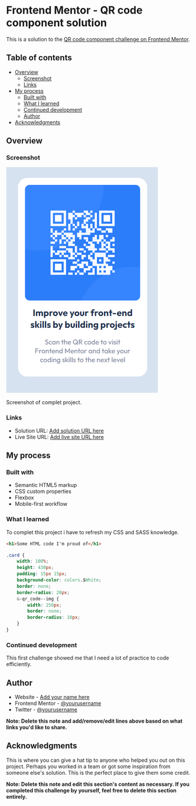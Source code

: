 # Frontend Mentor - QR code component solution

This is a solution to the [QR code component challenge on Frontend Mentor](https://www.frontendmentor.io/challenges/qr-code-component-iux_sIO_H). 

## Table of contents

- [Overview](#overview)
  - [Screenshot](#screenshot)
  - [Links](#links)
- [My process](#my-process)
  - [Built with](#built-with)
  - [What I learned](#what-i-learned)
  - [Continued development](#continued-development)
  - [Author](#author)
- [Acknowledgments](#acknowledgments)


## Overview



### Screenshot

![./screenshot.png](./screenshot.png)

Screenshot of complet project.

### Links

- Solution URL: [Add solution URL here](https://your-solution-url.com)
- Live Site URL: [Add live site URL here](https://your-live-site-url.com)

## My process

### Built with

- Semantic HTML5 markup
- CSS custom properties
- Flexbox
- Mobile-first workflow




### What I learned

To complet this project i have to refresh my CSS and SASS knowledge. 



```html
<h1>Some HTML code I'm proud of</h1>
```
```css
.card {
	width: 100%;
	height: 430px;
	padding: 15px 15px;
	background-color: colors.$White;
	border: none;
	border-radius: 20px;
	&-qr_code--img {
		width: 250px;
		border: none;
		border-radius: 10px;
	}
}
```


### Continued development


This first challenge showed me that I need a lot of practice to code efficiently. 



## Author

- Website - [Add your name here](https://www.your-site.com)
- Frontend Mentor - [@yourusername](https://www.frontendmentor.io/profile/yourusername)
- Twitter - [@yourusername](https://www.twitter.com/yourusername)

**Note: Delete this note and add/remove/edit lines above based on what links you'd like to share.**

## Acknowledgments

This is where you can give a hat tip to anyone who helped you out on this project. Perhaps you worked in a team or got some inspiration from someone else's solution. This is the perfect place to give them some credit.

**Note: Delete this note and edit this section's content as necessary. If you completed this challenge by yourself, feel free to delete this section entirely.**
